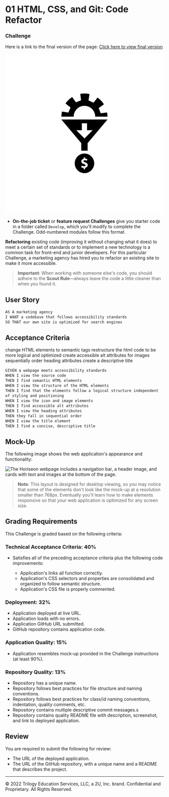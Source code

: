 # 01 HTML, CSS, and Git: Code Refactor

### Challenge

Here is a link to the final version of the page:
[Click here to view final version](https://kcschaefs.github.io/semantic_html/)

![Screenshot of the final page](./assets/images/lead-generation.png)


* **On-the-job ticket** or **feature request Challenges** give you starter code in a folder called `Develop`, which you'll modify to complete the Challenge. Odd-numbered modules follow this format.

**Refactoring** existing code (improving it without changing what it does) to meet a certain set of standards or to implement a new technology is a common task for front-end and junior developers. For this particular Challenge, a marketing agency has hired you to refactor an existing site to make it more accessible. 

> **Important**: When working with someone else's code, you should adhere to the **Scout Rule**&mdash;always leave the code a little cleaner than when you found it.


## User Story

```
AS A marketing agency
I WANT a codebase that follows accessibility standards
SO THAT our own site is optimized for search engines
```

## Acceptance Criteria

change HTML elements to semantic tags
restructure the html code to be more logical and optimized
create accessible alt attributes for images
sequentially order heading attributes
create a descriptive title

```
GIVEN a webpage meets accessibility standards
WHEN I view the source code
THEN I find semantic HTML elements
WHEN I view the structure of the HTML elements
THEN I find that the elements follow a logical structure independent of styling and positioning
WHEN I view the icon and image elements
THEN I find accessible alt attributes
WHEN I view the heading attributes
THEN they fall in sequential order
WHEN I view the title element
THEN I find a concise, descriptive title
```

## Mock-Up

The following image shows the web application's appearance and functionality:

![The Horiseon webpage includes a navigation bar, a header image, and cards with text and images at the bottom of the page.](./Assets/01-html-css-git-homework-demo.png)

> **Note**: This layout is designed for desktop viewing, so you may notice that some of the elements don't look like the mock-up at a resolution smaller than 768px. Eventually you'll learn how to make elements responsive so that your web application is optimized for any screen size.

## Grading Requirements

This Challenge is graded based on the following criteria: 

### Technical Acceptance Criteria: 40%

* Satisfies all of the preceding acceptance criteria plus the following code improvements:

  * Application's links all function correctly.
  * Application's CSS selectors and properties are consolidated and organized to follow semantic structure.
  * Application's CSS file is properly commented.

### Deployment: 32%

* Application deployed at live URL.
* Application loads with no errors.
* Application GitHub URL submitted.
* GitHub repository contains application code.

### Application Quality: 15%

* Application resembles mock-up provided in the Challenge instructions (at least 90%).

### Repository Quality: 13%

* Repository has a unique name.
* Repository follows best practices for file structure and naming conventions.
* Repository follows best practices for class/id naming conventions, indentation, quality comments, etc.
* Repository contains multiple descriptive commit messages.s
* Repository contains quality README file with description, screenshot, and link to deployed application.

## Review

You are required to submit the following for review:

* The URL of the deployed application.
* The URL of the GitHub repository, with a unique name and a README that describes the project.

---
© 2022 Trilogy Education Services, LLC, a 2U, Inc. brand. Confidential and Proprietary. All Rights Reserved.
